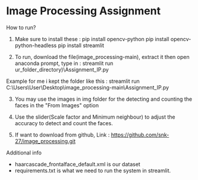# Image Processing Assignment 

How to run? 

1. Make sure to install these : 
 pip install opencv-python
 pip install opencv-python-headless
 pip install streamlit 

2. To run, download the file(image_processing-main), extract it then open anaconda prompt, type in : 
 streamlit run ur_folder_directory)\Assignment_IP.py

Example for me i kept the folder like this : 
 streamlit run C:\Users\User\Desktop\image_processing-main\Assignment_IP.py

3. You may use the images in img folder for the detecting and counting the faces in the "From Images" option

4. Use the slider(Scale factor and Minimum neighbour) to adjust the accuracy to detect and count the faces. 

5. If want to download from github, 
Link : https://github.com/snk-27/image_processing.git


Additional info
- haarcascade_frontalface_default.xml is our dataset
- requirements.txt is what we need to run the system in streamlit.


    
